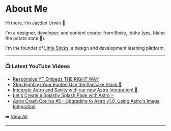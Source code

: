# About Me

Hi there, I'm Jaydan Urwin 👋

I'm a designer, developer, and content creator from Boise, Idaho (yes, Idaho the potato state 🥔).

I'm the founder of [Little Sticks](https://littlesticks.dev), a design and development learning platform.

--- 

### 📺 Latest YouTube Videos 
<!-- YOUTUBE:START -->
- [Responsive YT Embeds THE RIGHT WAY](https://www.youtube.com/watch?v=oMB3h7E6d_M)
- [Stop Fighting Your Footer! Use the Pancake Stack 🥞](https://www.youtube.com/watch?v=avksPtKUUes)
- [Integrate Astro and Sanity with our new Astro Integration! 🚀](https://www.youtube.com/watch?v=NM0FPzVdeUw)
- [Let&#39;s Create a Splashy Splash Page with Astro 💦](https://www.youtube.com/watch?v=o58kSpPMuuI)
- [Astro Crash Course #5 -  Upgrading to Astro v1.0, Using Astro&#39;s Image Integration](https://www.youtube.com/watch?v=ZWcan5m2dP4)
<!-- YOUTUBE:END --> 

➡️ [View All](https://youtube.com/jaydanurwin) 

---

<!--
**jaydanurwin/jaydanurwin** is a ✨ _special_ ✨ repository because its `README.md` (this file) appears on your GitHub profile.

Here are some ideas to get you started:

- 🔭 I’m currently working on ...
- 🌱 I’m currently learning ...
- 👯 I’m looking to collaborate on ...
- 🤔 I’m looking for help with ...
- 💬 Ask me about ...
- 📫 How to reach me: ...
- 😄 Pronouns: ...
- ⚡ Fun fact: ...
-->
